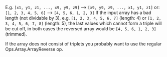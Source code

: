 E.g. `[x1, y1, z1, ..., x9, y9, z9]` —> `[x9, y9, z9, ..., x1, y1, z1]`
or: `[1, 2, 3, 4, 5, 6]` —> `[4, 5, 6, 1, 2, 3]`
If the input array has a bad length (not dividable by 3), e.g. `[1, 2, 3, 4, 5, 6, 7]` (length:&nbsp;4) or `[1, 2, 3, 4, 5, 6, 7, 8]` (length: 5), the last values which cannot form a triple will be cut off, in both cases the reversed array would be `[4, 5, 6, 1, 2, 3]` (trimmed).

If the array does not consist of triplets you probably want to use the regular Ops.Array.ArrayReverse op.